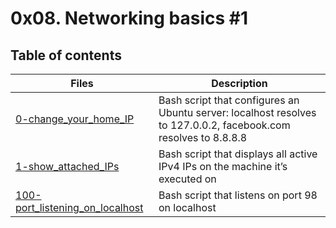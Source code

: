 # 0x08. Networking basics #1

## Table of contents
Files | Description
----- | -----------
[0-change_your_home_IP](./0-change_your_home_IP) | Bash script that configures an Ubuntu server: localhost resolves to 127.0.0.2, facebook.com resolves to 8.8.8.8
[1-show_attached_IPs](./1-show_attached_IPs) | Bash script that displays all active IPv4 IPs on the machine it’s executed on
[100-port_listening_on_localhost](./100-port_listening_on_localhost) | Bash script that listens on port 98 on localhost
